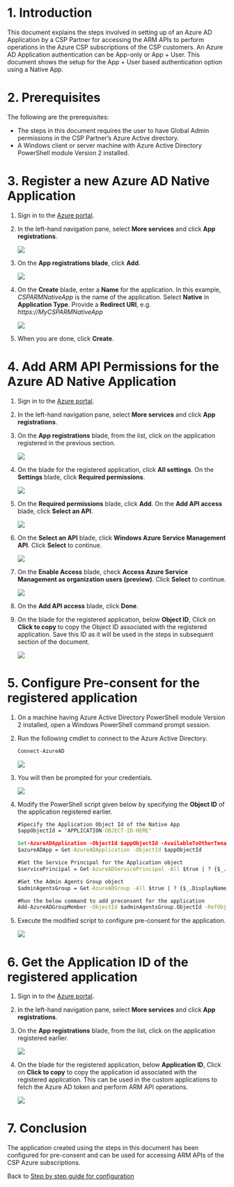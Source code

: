 #  1. Introduction
This document explains the steps involved in setting up of an Azure AD Application by a CSP Partner for accessing the ARM APIs to perform operations in the Azure CSP subscriptions of the CSP customers. 
An Azure AD Application authentication can be App-only or App + User. This document shows the setup for the App + User based authentication option using a Native App.


# 2. Prerequisites
The following are the prerequisites:
* The steps in this document requires the user to have Global Admin permissions in the CSP Partner’s Azure Active directory.
* A Windows client or server machine with Azure Active Directory PowerShell module Version 2 installed.

# 3. Register a new Azure AD Native Application

1. Sign in to the [Azure portal][1].

2. In the left-hand navigation pane, select **More services** and click **App registrations**.
    
    ![](images/ARMAPIGuide-AppReg.png)

3. On the **App registrations blade**, click **Add**.

    ![](images/ARMAPIGuide-AppRegAdd.png)

4. On the **Create** blade, enter a **Name** for the application. In this example, *CSPARMNativeApp* is the name of the application. Select **Native** in **Application Type**. Provide a **Redirect URI**, e.g. *https://MyCSPARMNativeApp*
    
    ![](images/ARMAPIGuide-CreateApp.png)

5. When you are done, click **Create**.

# 4. Add ARM API Permissions for the Azure AD Native Application

1. Sign in to the [Azure portal][1].

2. In the left-hand navigation pane, select **More services** and click **App registrations**.

3. On the **App registrations** blade, from the list, click on the application registered in the previous section.

    ![](images/ARMAPIGuide-AppRegblade.png)

4. On the blade for the registered application, click **All settings**. On the **Settings** blade, click **Required permissions**.
    
    ![](images/ARMAPIGuide-AppPerm.png)

5. On the **Required permissions** blade, click **Add**. On the **Add API access** blade, click **Select an API**.
    
    ![](images/ARMAPIGuide-AddAPI.png)

6. On the **Select an API** blade, click **Windows Azure Service Management API**. Click **Select** to continue.
    
    ![](images/ARMAPIGuide-SelectAzureAPI.png)

7. On the **Enable Access** blade, check **Access Azure Service Management as organization users (preview)**. Click **Select** to continue.
    
    ![](images/ARMAPIGuide-Checkbox.png)

8. On the **Add API access** blade, click **Done**.

9. On the blade for the registered application, below **Object ID**, Click on **Click to copy** to copy the Object ID associated with the registered application. Save this ID as it will be used in the steps in subsequent section of the document.
    
    ![](images/ARMAPIGuide-CopyObjectID.png)

# 5. Configure Pre-consent for the registered application

1. On a machine having Azure Active Directory PowerShell module Version 2 installed, open a Windows PowerShell command prompt session.

2. Run the following cmdlet to connect to the Azure Active Directory.

    ```cmd
    Connect-AzureAD 
    ```
    
    ![](images/ARMAPIGuide-ConnectAADPS.png)

3. You will then be prompted for your credentials.
    
    ![](images/ARMAPIGuide-AADLogin.png)
    
4. Modify the PowerShell script given below by specifying the **Object ID** of the application registered earlier.

    ```cmd
    #Specify the Application Object Id of the Native App
    $appObjectId = 'APPLICATION-OBJECT-ID-HERE'

    Set-AzureADApplication -ObjectId $appObjectId -AvailableToOtherTenants $true
    $azureADApp = Get-AzureADApplication -ObjectId $appObjectId

    #Get the Service Principal for the Application object
    $servicePrincipal = Get-AzureADServicePrincipal -All $true | ? {$_.AppId -eq $azureADApp.AppId}

    #Get the Admin Agents Group object
    $adminAgentsGroup = Get-AzureADGroup -All $true | ? {$_.DisplayName -eq 'AdminAgents'}

    #Run the below command to add preconsent for the application
    Add-AzureADGroupMember -ObjectId $adminAgentsGroup.ObjectId -RefObjectId $servicePrincipal.ObjectId
    ``` 

5. Execute the modified script to configure pre-consent for the application.
    
    ![](images/ARMAPIGuide-PreconsentScript.png)

# 6. Get the Application ID of the registered application

1. Sign in to the [Azure portal][1].

2. In the left-hand navigation pane, select **More services** and click **App registrations**.

3. On the **App registrations** blade, from the list, click on the application registered earlier.
    
    ![](images/ARMAPIGuide-AppRegblade.png)

4. On the blade for the registered application, below **Application ID**, Click on **Click to copy** to copy the application id associated with the registered application. This can be used in the custom applications to fetch the Azure AD token and perform ARM API operations.
    
    ![](images/ARMAPIGuide-AppID.png)

# 7. Conclusion

The application created using the steps in this document has been configured for pre-consent and can be used for accessing ARM APIs of the CSP Azure subscriptions.

Back to [Step by step guide for configuration][2]

[1]: https://portal.azure.com
[2]: Configure.md